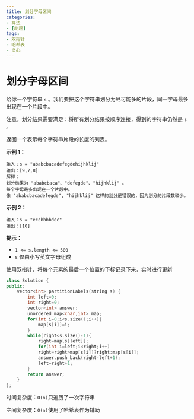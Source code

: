 ```yaml
---
title: 划分字母区间
categories:
- 算法
- [刷题]
tags:
- 双指针
- 哈希表
- 贪心
---
```

# 划分字母区间

给你一个字符串 `s` 。我们要把这个字符串划分为尽可能多的片段，同一字母最多出现在一个片段中。

注意，划分结果需要满足：将所有划分结果按顺序连接，得到的字符串仍然是 `s` 。

返回一个表示每个字符串片段的长度的列表。

**示例 1：**

```
输入：s = "ababcbacadefegdehijhklij"
输出：[9,7,8]
解释：
划分结果为 "ababcbaca"、"defegde"、"hijhklij" 。
每个字母最多出现在一个片段中。
像 "ababcbacadefegde", "hijhklij" 这样的划分是错误的，因为划分的片段数较少。 
```

**示例 2：**

```
输入：s = "eccbbbbdec"
输出：[10]
```

**提示：**

- `1 <= s.length <= 500`
- `s` 仅由小写英文字母组成

使用双指针，将每个元素的最后一个位置的下标记录下来，实时进行更新

```cpp
class Solution {
public:
    vector<int> partitionLabels(string s) {
        int left=0;
        int right=0;
        vector<int> answer;
        unordered_map<char,int> map;
        for(int i=0;i<s.size();i++){
            map[s[i]]=i;
        }
        while(right<s.size()-1){
            right=map[s[left]];
            for(int i=left;i<right;i++)
            right=right>map[s[i]]?right:map[s[i]];
            answer.push_back(right-left+1);
            left=right+1;
        }
        return answer;
    }
};
```

时间复杂度：`O(n)`只遍历了一次字符串

空间复杂度：`O(n)`使用了哈希表作为辅助
